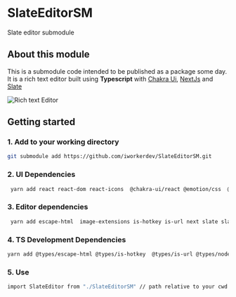 # SlateEditorSM

Slate editor submodule

## About this module

This is a submodule code intended to be published as a package some day. It is a rich text editor built using **Typescript** with [Chakra Ui](https://chakra-ui.com), [NextJs](https://nextjs.org/) and [Slate](https://docs.slatejs.org/)

![Rich text Editor](https://res.cloudinary.com/mshindi-creations/image/upload/v1665126479/action-images/slateeditor_xokrpk.png)

## Getting started

### 1. Add to your working directory

```sh
git submodule add https://github.com/iworkerdev/SlateEditorSM.git
```

### 2. UI Dependencies

```sh
 yarn add react react-dom react-icons  @chakra-ui/react @emotion/css  @emotion/react framer-motion @emotion/styled
```

### 3. Editor dependencies

```sh
 yarn add escape-html  image-extensions is-hotkey is-url next slate slate-history slate-hyperscript slate-react
```

### 4. TS Development Dependencies

```sh
yarn add @types/escape-html @types/is-hotkey  @types/is-url @types/node @types/react @types/react-dom eslint  eslint-config-next typescript -D

```

### 5. Use

```sh
import SlateEditor from "./SlateEditorSM" // path relative to your cwd
```
